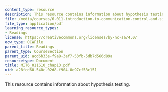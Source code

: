 ```yaml
---
content_type: resource
description: This resource contains information about hypothesis testing.
file: /media/courses/6-011-introduction-to-communication-control-and-signal-processing-spring-2010/a28fcd60540c02d8f9040e97cf58c151_MIT6_011S10_chap13.pdf
file_type: application/pdf
learning_resource_types:
- Readings
license: https://creativecommons.org/licenses/by-nc-sa/4.0/
ocw_type: OCWFile
parent_title: Readings
parent_type: CourseSection
parent_uid: acd6b33e-f9a8-3af7-53fb-5db7d566d89a
resourcetype: Document
title: MIT6_011S10_chap13.pdf
uid: a28fcd60-540c-02d8-f904-0e97cf58c151
---
```

This resource contains information about hypothesis testing.